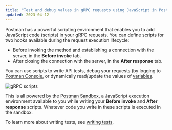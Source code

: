 ```yaml
---
title: "Test and debug values in gRPC requests using JavaScript in Postman"
updated: 2023-04-12
---
```


Postman has a powerful scripting environment that enables you to add JavaScript code (scripts) in your gRPC requests. You can define scripts for two hooks available during the request execution lifecycle:

* Before invoking the method and establishing a connection with the server, in the **Before invoke** tab.
* After closing the connection with the server, in the **After response** tab.

You can use scripts to write API tests, debug your requests (by logging to [Postman Console](/docs/sending-requests/response-data/troubleshooting-api-requests/), or dynamically read/update the values of [variables](/docs/sending-requests/variables/variables/).

![gRPC scripts](https://assets.postman.com/postman-docs/v10/grpc-scripts-v10-22.jpg)

This is all powered by the [Postman Sandbox](/docs/sending-requests/grpc/postman-sandbox-api/), a JavaScript execution environment available to you while writing your **Before invoke** and **After response** scripts. Whatever code you write in these scripts is executed in the sandbox.

To learn more about writing tests, see [writing tests](/docs/writing-scripts/test-scripts/).
